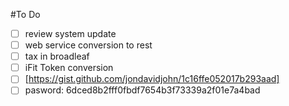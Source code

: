 #To Do

-[ ] review system update
-[ ] web service conversion to rest
-[ ] tax in broadleaf
-[ ] iFit Token conversion
-[ ] [https://gist.github.com/jondavidjohn/1c16ffe052017b293aad]
-[ ] pasword: 6dced8b2fff0fbdf7654b3f73339a2f01e7a4bad
